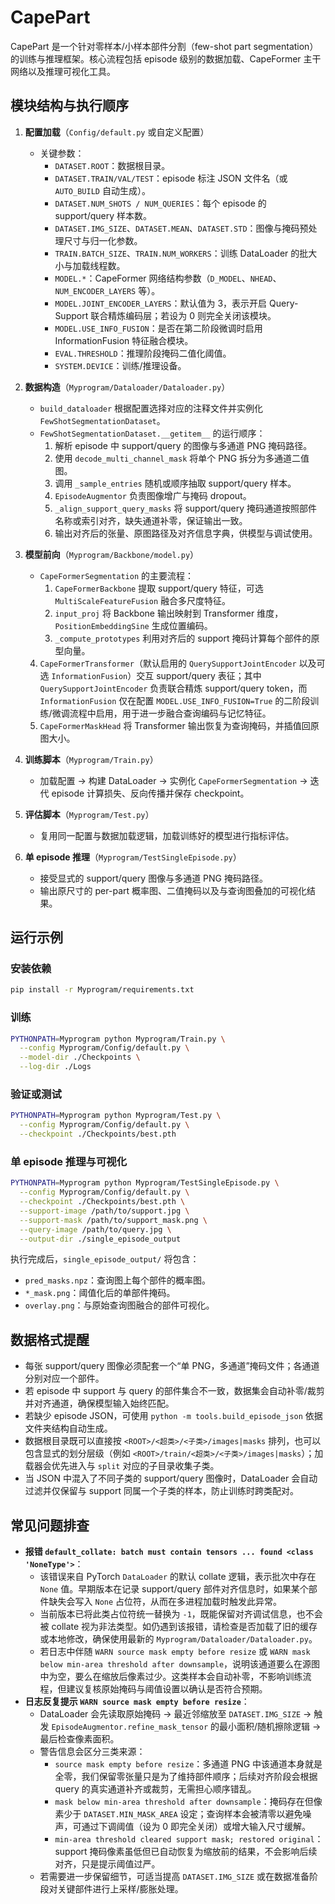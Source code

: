 # CapePart

CapePart 是一个针对零样本/小样本部件分割（few-shot part segmentation）的训练与推理框架。核心流程包括 episode 级别的数据加载、CapeFormer 主干网络以及推理可视化工具。

## 模块结构与执行顺序

1. **配置加载**（`Config/default.py` 或自定义配置）
   - 关键参数：
     - `DATASET.ROOT`：数据根目录。
     - `DATASET.TRAIN/VAL/TEST`：episode 标注 JSON 文件名（或 `AUTO_BUILD` 自动生成）。
     - `DATASET.NUM_SHOTS / NUM_QUERIES`：每个 episode 的 support/query 样本数。
     - `DATASET.IMG_SIZE`、`DATASET.MEAN`、`DATASET.STD`：图像与掩码预处理尺寸与归一化参数。
     - `TRAIN.BATCH_SIZE`、`TRAIN.NUM_WORKERS`：训练 DataLoader 的批大小与加载线程数。
     - `MODEL.*`：CapeFormer 网络结构参数（`D_MODEL`、`NHEAD`、`NUM_ENCODER_LAYERS` 等）。
     - `MODEL.JOINT_ENCODER_LAYERS`：默认值为 3，表示开启 Query-Support 联合精炼编码层；若设为 0 则完全关闭该模块。
     - `MODEL.USE_INFO_FUSION`：是否在第二阶段微调时启用 InformationFusion 特征融合模块。
     - `EVAL.THRESHOLD`：推理阶段掩码二值化阈值。
     - `SYSTEM.DEVICE`：训练/推理设备。

2. **数据构造**（`Myprogram/Dataloader/Dataloader.py`）
   - `build_dataloader` 根据配置选择对应的注释文件并实例化 `FewShotSegmentationDataset`。
   - `FewShotSegmentationDataset.__getitem__` 的运行顺序：
     1. 解析 episode 中 support/query 的图像与多通道 PNG 掩码路径。
     2. 使用 `decode_multi_channel_mask` 将单个 PNG 拆分为多通道二值图。
     3. 调用 `_sample_entries` 随机或顺序抽取 support/query 样本。
     4. `EpisodeAugmentor` 负责图像增广与掩码 dropout。
     5. `_align_support_query_masks` 将 support/query 掩码通道按照部件名称或索引对齐，缺失通道补零，保证输出一致。
     6. 输出对齐后的张量、原图路径及对齐信息字典，供模型与调试使用。

3. **模型前向**（`Myprogram/Backbone/model.py`）
   - `CapeFormerSegmentation` 的主要流程：
     1. `CapeFormerBackbone` 提取 support/query 特征，可选 `MultiScaleFeatureFusion` 融合多尺度特征。
     2. `input_proj` 将 Backbone 输出映射到 Transformer 维度，`PositionEmbeddingSine` 生成位置编码。
     3. `_compute_prototypes` 利用对齐后的 support 掩码计算每个部件的原型向量。
    4. `CapeFormerTransformer`（默认启用的 `QuerySupportJointEncoder` 以及可选 `InformationFusion`）交互 support/query 表征；其中 `QuerySupportJointEncoder` 负责联合精炼 support/query token，而 `InformationFusion` 仅在配置 `MODEL.USE_INFO_FUSION=True` 的二阶段训练/微调流程中启用，用于进一步融合查询编码与记忆特征。
     5. `CapeFormerMaskHead` 将 Transformer 输出恢复为查询掩码，并插值回原图大小。

4. **训练脚本**（`Myprogram/Train.py`）
   - 加载配置 → 构建 DataLoader → 实例化 `CapeFormerSegmentation` → 迭代 episode 计算损失、反向传播并保存 checkpoint。

5. **评估脚本**（`Myprogram/Test.py`）
   - 复用同一配置与数据加载逻辑，加载训练好的模型进行指标评估。

6. **单 episode 推理**（`Myprogram/TestSingleEpisode.py`）
   - 接受显式的 support/query 图像与多通道 PNG 掩码路径。
   - 输出原尺寸的 per-part 概率图、二值掩码以及与查询图叠加的可视化结果。

## 运行示例

### 安装依赖

```bash
pip install -r Myprogram/requirements.txt
```

### 训练

```bash
PYTHONPATH=Myprogram python Myprogram/Train.py \
  --config Myprogram/Config/default.py \
  --model-dir ./Checkpoints \
  --log-dir ./Logs
```

### 验证或测试

```bash
PYTHONPATH=Myprogram python Myprogram/Test.py \
  --config Myprogram/Config/default.py \
  --checkpoint ./Checkpoints/best.pth
```

### 单 episode 推理与可视化

```bash
PYTHONPATH=Myprogram python Myprogram/TestSingleEpisode.py \
  --config Myprogram/Config/default.py \
  --checkpoint ./Checkpoints/best.pth \
  --support-image /path/to/support.jpg \
  --support-mask /path/to/support_mask.png \
  --query-image /path/to/query.jpg \
  --output-dir ./single_episode_output
```

执行完成后，`single_episode_output/` 将包含：

- `pred_masks.npz`：查询图上每个部件的概率图。
- `*_mask.png`：阈值化后的单部件掩码。
- `overlay.png`：与原始查询图融合的部件可视化。

## 数据格式提醒

- 每张 support/query 图像必须配套一个“单 PNG，多通道”掩码文件；各通道分别对应一个部件。
- 若 episode 中 support 与 query 的部件集合不一致，数据集会自动补零/裁剪并对齐通道，确保模型输入始终匹配。
- 若缺少 episode JSON，可使用 `python -m tools.build_episode_json` 依据文件夹结构自动生成。
- 数据根目录既可以直接按 `<ROOT>/<超类>/<子类>/images|masks` 排列，也可以包含显式的划分层级（例如 `<ROOT>/train/<超类>/<子类>/images|masks`）；加载器会优先进入与 `split` 对应的子目录收集子类。
- 当 JSON 中混入了不同子类的 support/query 图像时，DataLoader 会自动过滤并仅保留与 support 同属一个子类的样本，防止训练时跨类配对。

## 常见问题排查

- **报错 `default_collate: batch must contain tensors ... found <class 'NoneType'>`**：
  - 该错误来自 PyTorch `DataLoader` 的默认 collate 逻辑，表示批次中存在 `None` 值。早期版本在记录 support/query 部件对齐信息时，如果某个部件缺失会写入 `None` 占位符，从而在多进程加载时触发此异常。
  - 当前版本已将此类占位符统一替换为 `-1`，既能保留对齐调试信息，也不会被 collate 视为非法类型。如仍遇到该报错，请检查是否加载了旧的缓存或本地修改，确保使用最新的 `Myprogram/Dataloader/Dataloader.py`。
  - 若日志中伴随 `WARN source mask empty before resize` 或 `WARN mask below min-area threshold after downsample`，说明该通道要么在源图中为空，要么在缩放后像素过少。这类样本会自动补零，不影响训练流程，但建议复核原始掩码与阈值设置以确认是否符合预期。
- **日志反复提示 `WARN source mask empty before resize`**：
  - DataLoader 会先读取原始掩码 → 最近邻缩放至 `DATASET.IMG_SIZE` → 触发 `EpisodeAugmentor.refine_mask_tensor` 的最小面积/随机擦除逻辑 → 最后检查像素面积。
  - 警告信息会区分三类来源：
    - `source mask empty before resize`：多通道 PNG 中该通道本身就是全零，我们保留零张量只是为了维持部件顺序；后续对齐阶段会根据 query 的真实通道补齐或裁剪，无需担心顺序错乱。
    - `mask below min-area threshold after downsample`：掩码存在但像素少于 `DATASET.MIN_MASK_AREA` 设定；查询样本会被清零以避免噪声，可通过下调阈值（设为 0 即完全关闭）或增大输入尺寸缓解。
    - `min-area threshold cleared support mask; restored original`：support 掩码像素虽低但已自动恢复为缩放前的结果，不会影响后续对齐，只是提示阈值过严。
  - 若需要进一步保留细节，可适当提高 `DATASET.IMG_SIZE` 或在数据准备阶段对关键部件进行上采样/膨胀处理。
